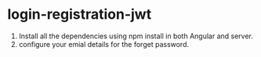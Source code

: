 # login-registration-jwt

1. Install all the dependencies using npm install in both Angular and server.
2. configure your emial details for the forget password.
